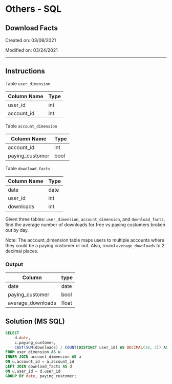 # Others - SQL

## Download Facts

Created on: 03/08/2021

Modified on: 03/24/2021

---

## Instructions

Table `user_dimension`

| Column Name | Type     |
| ----------- | -------- |
| user_id     | int      |
| account_id  | int      |

Table `account_dimension`

| Column Name     | Type     |
| --------------- | -------- |
| account_id      | int      |
| paying_customer | bool     |

Table `download_facts`

| Column Name | Type | 
| ----------- | ---- |
| date        | date |
| user_id     | int  |
| downloads   | int  |

Given three tables: `user_dimension`, `account_dimension`, and `download_facts`, find the average number of downloads for free vs paying customers broken out by day.

Note: The account_dimension table maps users to multiple accounts where they could be a paying customer or not. Also, round `average_downloads` to 2 decimal places.

### Output

| Column            | type  |
| ----------------- | ----- |
| date              | date  |
| paying_customer   | bool  |
| average_downloads | float |

## Solution (MS SQL)

``` sql
SELECT
    d.date,
    c.paying_customer,
    CAST(SUM(downloads) / COUNT(DISTINCT user_id) AS DECIMAL(10, 2)) AS average_downloads
FROM user_dimension AS u
INNER JOIN account_dimension AS a
ON u.account_id = a.account_id
LEFT JOIN download_facts AS d
ON u.user_id = d.user_id
GROUP BY date, paying_customer;
```